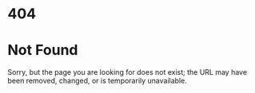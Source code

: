 # 404

# Not Found

Sorry, but the page you are looking for does not exist; the URL may have been removed, changed, or is temporarily unavailable.
